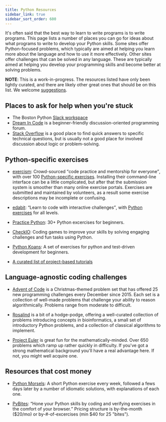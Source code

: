 ```yaml
---
title: Python Resources
sidebar_link: true
sidebar_sort_order: 600
---
```


It's often said that the best way to learn to write programs is to write programs. This page lists a number of places you can go for ideas about what programs to write to develop your Python skills. Some sites offer Python-focused problems, which typically are aimed at helping you learn more about the language and how to use it more effectively. Other sites offer challenges that can be solved in any language. These are typically aimed at helping you develop your programming skills and become better at solving problems.

**NOTE**: This is a work-in-progress. The resources listed have only been lightly curated, and there are likely other great ones that should be on this list. We welcome [suggestions](#edit-page).

## Places to ask for help when you're stuck

- The Boston Python [Slack workspace](https://about.bostonpython.com/slack)
- [Dream In Code](https://www.dreamincode.net/) is a beginner-friendly discussion-oriented programming forum. 
- [Stack Overflow](https://stackoverflow.com/) is a good place to find quick answers to specific technical questions, but is usually not a good place for involved discussion about logic or problem-solving. 

## Python-specific exercises

- [exercism](https://exercism.io/): Crowd-sourced <q>code practice and mentorship for everyone</q>, with over 100 [Python-specific exercises](https://exercism.io/tracks/python). Installing their command-line interface can be a little complicated, but after that the submission system is smoother than many online exercise portals. Exercises are submitted and maintained by volunteers, as a result some exercise descriptions may be incomplete or confusing.

- [edabit](https://edabit.com/): <q>Learn to code with interactive challenges</q>, with [Python exercises](https://edabit.com/challenges/python3) for all levels.

- [Practice Python](https://www.practicepython.org/): 30+ Python excercises for beginners.

- [CheckIO](https://checkio.org/): Coding games to improve your skills by solving engaging challenges and fun tasks using Python.

- [Python Koans](https://github.com/gregmalcolm/python_koans): A set of exercises for python and test-driven development for beginners.

- [A curated list of project-based tutorials](https://github.com/tuvtran/project-based-learning#python)

## Language-agnostic coding challenges

- [Advent of Code](https://adventofcode.com/) is a Christmas-themed problem set that has offered 25 new programming challenges every December since 2015. Each set is a collection of well-made problems that challenge your ability to reason algorithmically. Problems range from moderate to difficult.

- [Rosalind](http://rosalind.info/problems/locations/) is a bit of a hodge-podge, offering a well-curated collection of problems introducing concepts in bioinformatics, a small set of introductory Python problems, and a collection of classical algorithms to implement.

- [Project Euler](https://projecteuler.net/) is great fun for the mathematically-minded. Over 650 problems which ramp up rather quickly in difficulty. If you've got a strong mathematical background you'll have a real advantage here. If not, you might well acquire one.

## Resources that cost money

- [Python Morsels](https://www.pythonmorsels.com/): A short Python exercise every week, followed a fews days later by a number of idiomatic solutions, with explanations of each one.

- [PyBites](https://codechalleng.es/bites/): <q>Hone your Python skills by coding and verifying exercises in the comfort of your browser.</q>  Pricing structure is by-the-month ($20/mo) or by-#-of-excercises (min $40 for 25 "bites").
